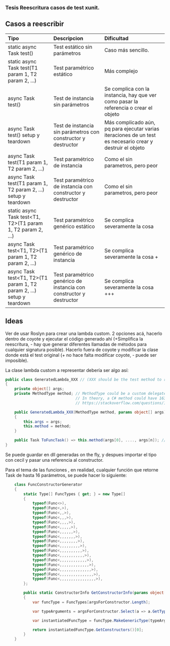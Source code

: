 ### Tesis Reescritura casos de test xunit.

## Casos a reescribir

| Tipo | Descripcion | Dificultad |
| :--- | :--- | :--- |
| static async Task test() | Test estático sin parámetros | Caso más sencillo. |
| static async Task test(T1 param 1, T2 param 2, ...) | Test paramétrico estático |  Más complejo |
| async Task test() | Test de instancia sin parámetros | Se complica con la instancia, hay que ver como pasar la referencia o crear el objeto |
| async Task test() setup y teardown | Test de instancia sin parámetros con constructor y destructor | Más complicado aún, pq para ejecutar varias iteraciones de un test es necesario crear y destruir el objeto |
| async Task test(T1 param 1, T2 param 2, ...) | Test paramétrico de instancia | Como el sin parametros, pero peor |
| async Task test(T1 param 1, T2 param 2, ...) setup y teardown | Test paramétrico de instancia con constructor y destructor | Como el sin parametros, pero peor |
| static async Task test<T1, T2>(T1 param 1, T2 param 2, ...) | Test paramétrico genérico estático | Se complica severamente la cosa |
| async Task test<T1, T2>(T1 param 1, T2 param 2, ...) | Test paramétrico genérico de instancia| Se complica severamente la cosa + |
| async Task test<T1, T2>(T1 param 1, T2 param 2, ...) setup y teardown | Test paramétrico genérico de instancia con constructor y destructor | Se complica severamente la cosa +++ |

## Ideas
Ver de usar Roslyn para crear una lambda custom. 2 opciones acá, hacerlo dentro de coyote y ejecutar el código generado ahí (+Simplifica la reescritura, - hay que generar diferentes llamadas de métodos para cualquier signatura posible). Hacerlo fuera de coyote y modificar la clase donde está el test original (+ no hace falta modificar coyote, - puede ser imposible).

La clase lambda custom a representar debería ser algo así:

```csharp
public class GeneratedLambda_XXX // (XXX should be the test method to rewrite)
{
    private object[] args;
    private MethodType method; // MethodType could be a custom delegate generated or Func<T1, ..., T16, Task> .
                               // In theory, a C# method could have 16383 parameters and run correctly, and it's possible for it to have much more.
                               // https://stackoverflow.com/questions/12658883/what-is-the-maximum-number-of-parameters-that-a-c-sharp-method-can-be-defined-as

    public GeneratedLambda_XXX(MethodType method, params object[] args)
    {
        this.args = args;
        this.method = method;
    }

    public Task ToFuncTask() => this.method(args[0], ...., args[n]); // This part with numbered args needs to be generated.
}
```

Se puede guardar en dll generadas on the fly, y despues importar el tipo con cecil y pasar una referencia al constructor.

Para el tema de las funciones , en realidad, cualquier función que retorne Task de hasta 16 parámetros, se puede hacer lo siguiente:

```csharp
    class FuncConstructorGenerator
    {
        static Type[] FuncTypes { get; } = new Type[]
        {
            typeof(Func<>),
            typeof(Func<,>),
            typeof(Func<,,>),
            typeof(Func<,,,>),
            typeof(Func<,,,,>),
            typeof(Func<,,,,,>),
            typeof(Func<,,,,,,>),
            typeof(Func<,,,,,,,>),
            typeof(Func<,,,,,,,,>),
            typeof(Func<,,,,,,,,,>),
            typeof(Func<,,,,,,,,,,>),
            typeof(Func<,,,,,,,,,,,>),
            typeof(Func<,,,,,,,,,,,,>),
            typeof(Func<,,,,,,,,,,,,,>),
            typeof(Func<,,,,,,,,,,,,,,>),
            typeof(Func<,,,,,,,,,,,,,,,>),
            typeof(Func<,,,,,,,,,,,,,,,,>),
        };

        public static ConstructorInfo GetConstructorInfo(params object[] argsForConstructor)
        {
            var funcType = FuncTypes[argsForConstructor.Length];

            var typeArguments = argsForConstructor.Select(a => a.GetType()).Append(typeof(Task)).ToArray();

            var instantiatedFuncType = funcType.MakeGenericType(typeArguments);

            return instantiatedFuncType.GetConstructors()[0];
        }
    }
```